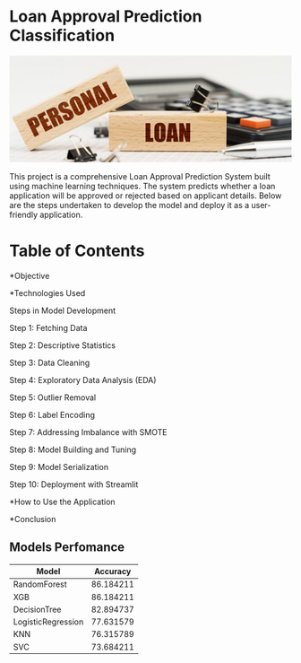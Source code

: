 # Loan Approval Prediction Classification
![image](https://github.com/Shaikh-areeb/Loan_Approval_Prediction-Classification/blob/main/prediction_app_files/personal%20loan.jpg)

This project is a comprehensive Loan Approval Prediction System built using machine learning techniques. 
The system predicts whether a loan application will be approved or rejected based on applicant details. Below are the steps undertaken to develop the model and deploy it as a user-friendly application.

# Table of Contents

*Objective

*Technologies Used

Steps in Model Development

Step 1: Fetching Data

Step 2: Descriptive Statistics

Step 3: Data Cleaning

Step 4: Exploratory Data Analysis (EDA)

Step 5: Outlier Removal

Step 6: Label Encoding

Step 7: Addressing Imbalance with SMOTE

Step 8: Model Building and Tuning

Step 9: Model Serialization

Step 10: Deployment with Streamlit

*How to Use the Application

*Conclusion

## Models Perfomance

| Model                | Accuracy   |
|----------------------|------------|
| RandomForest         | 86.184211  |
| XGB                  | 86.184211  |
| DecisionTree         | 82.894737  |
| LogisticRegression   | 77.631579  |
| KNN                  | 76.315789  |
| SVC                  | 73.684211  |

